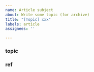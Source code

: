 ```yaml
---
name: Article subject
about: Write some topic (for archive)
title: "[Topic] xxx"
labels: article
assignees: ''

---
```


### topic

### ref
